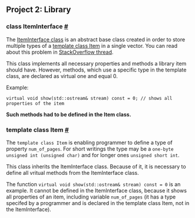 ## Project 2: Library 

### class ItemInterface [#](https://github.com/MacSzu/proi/blob/master/project_2/include/ItemInterface.h)
The [ItemInterface class](https://github.com/MacSzu/proi/blob/master/project_2/include/ItemInterface.h) is an abstract base class created in order to store multiple types of a  [template class Item](https://github.com/MacSzu/proi/blob/master/project_2/include/Item.h) in a single vector.  You can read about this problem in [StackOverflow thread](https://stackoverflow.com/questions/16527673/c-one-stdvector-containing-template-class-of-multiple-types).

This class implements all necessary  properties and methods a library item should have. However,  methods, which use a specific type in the template class, are declared as virtual one and equal 0. 

Example:

    virtual void show(std::ostream& stream) const = 0; // shows all properties of the item

**Such methods had to be defined in the Item class.**

### template class Item [#](https://github.com/MacSzu/proi/blob/master/project_2/include/Item.h)
The `template class Item` is enabling programmer to define a type of property `num_of_pages`.  For short writings the type may be a `one-byte unsigned int (unsigned char)` and for longer ones `unsigned short int`.

This class inherits the ItemInterface class. Because of it, it is necessary to define all vritual methods from the ItemInterface class. 

The function `virtual void show(std::ostream& stream) const = 0` is an example.  It cannot be defined in the ItemInterface class, because it shows all properties of an item, including variable `num_of_pages` (it has a type specifed by a programmer and is declared in the template class Item, not in the ItemInterface). 
